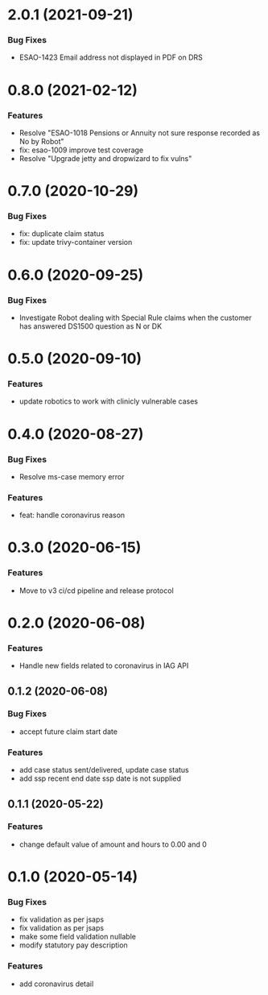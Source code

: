 <a name="2.0.1"></a>
# 2.0.1 (2021-09-21)

### Bug Fixes
* ESAO-1423	Email address not displayed in PDF on DRS

<a name="0.8.0"></a>
# 0.8.0 (2021-02-12)

### Features
* Resolve "ESAO-1018 Pensions or Annuity not sure response recorded as No by Robot"
* fix: esao-1009 improve test coverage
* Resolve "Upgrade jetty and dropwizard to fix vulns"


<a name="0.7.0"></a>
# 0.7.0 (2020-10-29)

### Bug Fixes
* fix: duplicate claim status
* fix: update trivy-container version


<a name="0.6.0"></a>
# 0.6.0 (2020-09-25)

### Bug Fixes
* Investigate Robot dealing with Special Rule claims when the customer has answered DS1500 question as N or DK


<a name="0.5.0"></a>
# 0.5.0 (2020-09-10)

### Features
* update robotics to work with clinicly vulnerable cases


<a name="0.4.0"></a>
# 0.4.0 (2020-08-27)

### Bug Fixes
*  Resolve ms-case memory error

### Features
* feat: handle coronavirus reason


<a name="0.3.0"></a>
# 0.3.0 (2020-06-15)

### Features
* Move to v3 ci/cd pipeline and release protocol 


<a name="0.2.0"></a>
# 0.2.0 (2020-06-08)

### Features
* Handle new fields related to coronavirus in IAG API


<a name="0.1.2"></a>
## 0.1.2 (2020-06-08)

### Bug Fixes
* accept future claim start date 

### Features
* add case status sent/delivered, update case status 
* add ssp recent end date ssp date is not supplied 


<a name="0.1.1"></a>
## 0.1.1 (2020-05-22)

### Features
* change default value of amount and hours to 0.00 and 0 


<a name="0.1.0"></a>
# 0.1.0 (2020-05-14)

### Bug Fixes
* fix validation as per jsaps 
* fix validation as per jsaps 
* make some field validation nullable 
* modify statutory pay description 

### Features
* add coronavirus detail 

